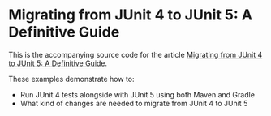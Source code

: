# Migrating from JUnit 4 to JUnit 5: A Definitive Guide

This is the accompanying source code for the article [Migrating from JUnit 4 to JUnit 5: A Definitive Guide](http://www.arhohuttunen.com/junit-5-migration/).

These examples demonstrate how to:

- Run JUnit 4 tests alongside with JUnit 5 using both Maven and Gradle
- What kind of changes are needed to migrate from JUnit 4 to JUnit 5
